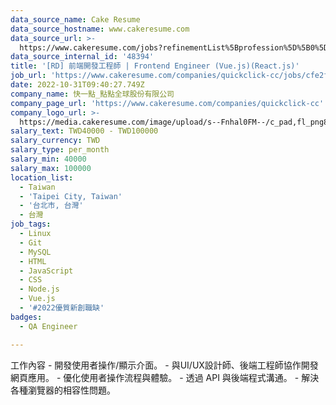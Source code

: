 ```yaml
---
data_source_name: Cake Resume
data_source_hostname: www.cakeresume.com
data_source_url: >-
  https://www.cakeresume.com/jobs?refinementList%5Bprofession%5D%5B0%5D=engineering_qa-engineer&refinementList%5Bsalary_type%5D=per_month&refinementList%5Bsalary_currency%5D=TWD&range%5Bsalary_range%5D%5Bmax%5D=600000
data_source_internal_id: '48394'
title: '[RD] 前端開發工程師 | Frontend Engineer (Vue.js)(React.js)'
job_url: 'https://www.cakeresume.com/companies/quickclick-cc/jobs/cfe2f9'
date: 2022-10-31T09:40:27.749Z
company_name: 快一點_點點全球股份有限公司
company_page_url: 'https://www.cakeresume.com/companies/quickclick-cc'
company_logo_url: >-
  https://media.cakeresume.com/image/upload/s--Fnhal0FM--/c_pad,fl_png8,h_200,w_200/v1576746934/a8prowlroeypo5ucc6zl.png
salary_text: TWD40000 - TWD100000
salary_currency: TWD
salary_type: per_month
salary_min: 40000
salary_max: 100000
location_list:
  - Taiwan
  - 'Taipei City, Taiwan'
  - '台北市, 台灣'
  - 台灣
job_tags:
  - Linux
  - Git
  - MySQL
  - HTML
  - JavaScript
  - CSS
  - Node.js
  - Vue.js
  - '#2022優質新創職缺'
badges:
  - QA Engineer

---
```


工作內容 - 開發使用者操作/顯示介面。 - 與UI/UX設計師、後端工程師協作開發網頁應用。 - 優化使用者操作流程與體驗。 - 透過 API 與後端程式溝通。 - 解決各種瀏覽器的相容性問題。